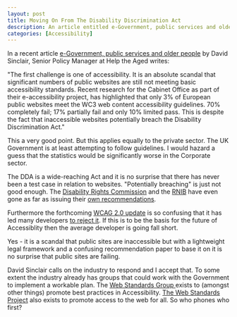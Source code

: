 ```yaml
--- 
layout: post
title: Moving On From The Disability Discrimination Act
description: An article entitled e-Government, public services and older people by David Sinclair, Senior Policy Manager at Help the Aged outlines how the web continues to fail older people. Not just confined to the Public Sector this raises questions about exisiting legislation in the UK to deal with inaccessible websites.
categories: [Accessibility]
---
```

In a recent article [e-Government, public services and older people][1] by David Sinclair, Senior Policy Manager at Help the Aged writes:

"The first challenge is one of accessibility. It is an absolute scandal that significant numbers of public websites are still not meeting basic accessibility standards. Recent research for the Cabinet Office as part of their e-accessibility project, has highlighted that only 3% of European public websites meet the WC3 web content accessibility guidelines. 70% completely fail; 17% partially fail and only 10% limited pass. This is despite the fact that inaccessible websites potentially breach the Disability Discrimination Act."

This a very good point. But this applies equally to the private sector. The UK Government is at least attempting to follow guidelines. I would hazard a guess that the statistics would be significantly worse in the Corporate sector. 

The DDA is a wide-reaching Act and it is no surprise that there has never been a test case in relation to websites. "Potentially breaching" is just not good enough. The [Disability Rights Commission][2] and the [RNIB][3] have even gone as far as issuing their [own recommendations][4]. 

Furthermore the forthcoming [WCAG 2.0 update][5] is so confusing that it has led many developers [to reject it][6]. If this is to be the basis for the future of Accessiblity then the average developer is going fall short. 

Yes - it is a scandal that public sites are inaccessible but with a lightweight legal framework and a confusing recommendation paper to base it on it is no surprise that public sites are failing.

David Sinclair calls on the industry to respond and I accept that. To some extent the industry already has groups that could work with the Government to implement a workable plan. The [Web Standards Group ][7]exists to (amongst other things) promote best practices in Accessibility. [The Web Standards Project][8] also exists to promote access to the web for all. So who phones who first?

 [1]: http://www.egovmonitor.com/node/6662
 [2]: http://www.drc-gb.org/
 [3]: http://www.rnib.org.uk/
 [4]: http://www.drc-gb.org/library/website_accessibility_guidance/pas_78.aspx
 [5]: http://www.w3.org/TR/WCAG20/
 [6]: http://alistapart.com/articles/tohellwithwcag2
 [7]: http://webstandardsgroup.org/
 [8]: http://www.webstandards.org/
